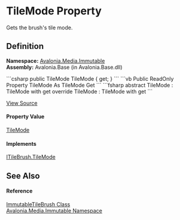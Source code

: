# TileMode Property


Gets the brush's tile mode.



## Definition
**Namespace:** <a href="N_Avalonia_Media_Immutable">Avalonia.Media.Immutable</a>  
**Assembly:** Avalonia.Base (in Avalonia.Base.dll)

<Tabs groupId="api-code-preview">
<TabItem value="csharp" label="C#">
```csharp
public TileMode TileMode { get; }
```
</TabItem>
<TabItem value="vb" label="VB">
```vb
Public ReadOnly Property TileMode As TileMode
	Get
```
</TabItem>
<TabItem value="fsharp" label="F#">
```fsharp
abstract TileMode : TileMode with get
override TileMode : TileMode with get
```
</TabItem>
</Tabs>



<a href="https://github.com/AvaloniaUI/Avalonia/tree/master/src/Avalonia.Base/Media/Immutable/ImmutableTileBrush.cs#L93" title="View the source code">View Source</a>



#### Property Value
<a href="T_Avalonia_Media_TileMode">TileMode</a>

#### Implements
<a href="P_Avalonia_Media_ITileBrush_TileMode">ITileBrush.TileMode</a>  


## See Also


#### Reference
<a href="T_Avalonia_Media_Immutable_ImmutableTileBrush">ImmutableTileBrush Class</a>  
<a href="N_Avalonia_Media_Immutable">Avalonia.Media.Immutable Namespace</a>  

